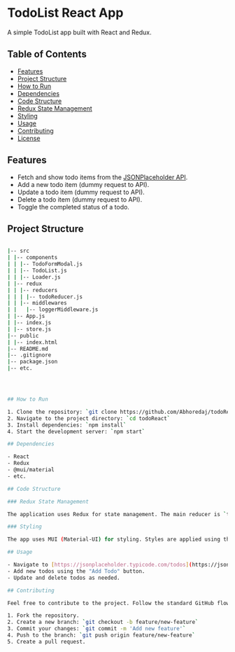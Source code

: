 # TodoList React App

A simple TodoList app built with React and Redux.

## Table of Contents
- [Features](#features)
- [Project Structure](#project-structure)
- [How to Run](#how-to-run)
- [Dependencies](#dependencies)
- [Code Structure](#code-structure)
- [Redux State Management](#redux-state-management)
- [Styling](#styling)
- [Usage](#usage)
- [Contributing](#contributing)
- [License](#license)

## Features

- Fetch and show todo items from the [JSONPlaceholder API](https://jsonplaceholder.typicode.com/todos).
- Add a new todo item (dummy request to API).
- Update a todo item (dummy request to API).
- Delete a todo item (dummy request to API).
- Toggle the completed status of a todo.

## Project Structure
```bash

|-- src
| |-- components
| | |-- TodoFormModal.js
| | |-- TodoList.js
| | |-- Loader.js
| |-- redux
| | |-- reducers
| | | |-- todoReducer.js
| | |-- middlewares
| |   |-- loggerMiddleware.js
| |-- App.js
| |-- index.js
| |-- store.js
|-- public
| |-- index.html
|-- README.md
|-- .gitignore
|-- package.json
|-- etc.




## How to Run

1. Clone the repository: `git clone https://github.com/Abhoredaj/todoReact.git`
2. Navigate to the project directory: `cd todoReact`
3. Install dependencies: `npm install`
4. Start the development server: `npm start`

## Dependencies

- React
- Redux
- @mui/material
- etc.

## Code Structure

### Redux State Management

The application uses Redux for state management. The main reducer is `todoReducer`, and actions related to fetching, adding, updating, and deleting todos are defined in this reducer.

### Styling

The app uses MUI (Material-UI) for styling. Styles are applied using the `styled` utility from the `@mui/system` package.

## Usage

- Navigate to [https://jsonplaceholder.typicode.com/todos](https://jsonplaceholder.typicode.com/todos) to see the initial list of todos.
- Add new todos using the "Add Todo" button.
- Update and delete todos as needed.

## Contributing

Feel free to contribute to the project. Follow the standard GitHub flow:

1. Fork the repository.
2. Create a new branch: `git checkout -b feature/new-feature`
3. Commit your changes: `git commit -m 'Add new feature'`
4. Push to the branch: `git push origin feature/new-feature`
5. Create a pull request.
